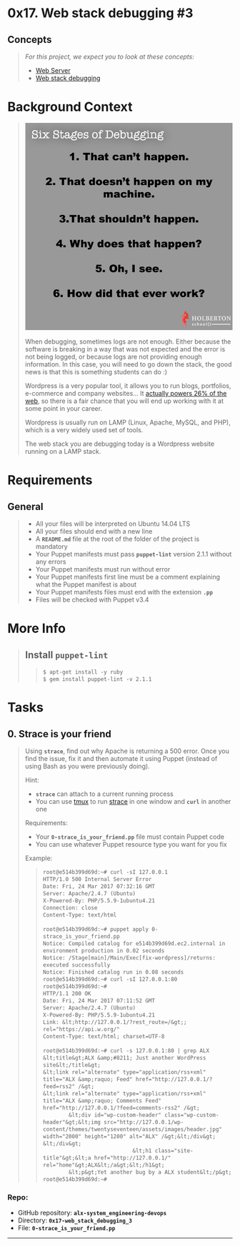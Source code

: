 # 0x17. Web stack debugging #3

## Concepts
> _For this project, we expect you to look at these concepts:_
> 
> -   [Web Server](https://github.com/Ahmed-A-T/ALX-SE-Learning-Journey/blob/main/Concepts/Web_Server.md)
> -   [Web stack debugging](https://github.com/Ahmed-A-T/ALX-SE-Learning-Journey/blob/main/Concepts/web_stack_debugging.md)

# Background Context
> ![](./assets/0x17-01.png)
> 
> When debugging, sometimes logs are not enough. Either because the software is breaking in a way that was not expected and the error is not being logged, or because logs are not providing enough information. In this case, you will need to go down the stack, the good news is that this is something students can do :)
> 
> Wordpress is a very popular tool, it allows you to run blogs, portfolios, e-commerce and company websites… It [actually powers 26% of the web](https://managewp.com/blog/statistics-about-wordpress-usage "actually powers 26% of the web"), so there is a fair chance that you will end up working with it at some point in your career.
> 
> Wordpress is usually run on LAMP (Linux, Apache, MySQL, and PHP), which is a very widely used set of tools.
> 
> The web stack you are debugging today is a Wordpress website running on a LAMP stack.

# Requirements

## General
> -   All your files will be interpreted on Ubuntu 14.04 LTS
> -   All your files should end with a new line
> -   A **`README.md`** file at the root of the folder of the project is mandatory
> -   Your Puppet manifests must pass **`puppet-lint`** version 2.1.1 without any errors
> -   Your Puppet manifests must run without error
> -   Your Puppet manifests first line must be a comment explaining what the Puppet manifest is about
> -   Your Puppet manifests files must end with the extension **`.pp`**
> -   Files will be checked with Puppet v3.4

# More Info
> 
> ## Install `puppet-lint`
> 
>> ```
>> $ apt-get install -y ruby
>> $ gem install puppet-lint -v 2.1.1
>> ```

# Tasks

## 0\. Strace is your friend
> Using **`strace`**, find out why Apache is returning a 500 error. Once you find the issue, fix it and then automate it using Puppet (instead of using Bash as you were previously doing).
> 
> Hint:
> 
> -   **`strace`** can attach to a current running process
> -   You can use [tmux](https://hamvocke.com/blog/a-quick-and-easy-guide-to-tmux/ "tmux") to run [strace](https://strace.io/ "strace") in one window and **`curl`** in another one
> 
> Requirements:
> 
> -   Your **`0-strace_is_your_friend.pp`** file must contain Puppet code
> -   You can use whatever Puppet resource type you want for you fix
> 
> Example:
> 
>> ```
>> root@e514b399d69d:~# curl -sI 127.0.0.1
>> HTTP/1.0 500 Internal Server Error
>> Date: Fri, 24 Mar 2017 07:32:16 GMT
>> Server: Apache/2.4.7 (Ubuntu)
>> X-Powered-By: PHP/5.5.9-1ubuntu4.21
>> Connection: close
>> Content-Type: text/html
>> 
>> root@e514b399d69d:~# puppet apply 0-strace_is_your_friend.pp
>> Notice: Compiled catalog for e514b399d69d.ec2.internal in environment production in 0.02 seconds
>> Notice: /Stage[main]/Main/Exec[fix-wordpress]/returns: executed successfully
>> Notice: Finished catalog run in 0.08 seconds
>> root@e514b399d69d:~# curl -sI 127.0.0.1:80
>> root@e514b399d69d:~#
>> HTTP/1.1 200 OK
>> Date: Fri, 24 Mar 2017 07:11:52 GMT
>> Server: Apache/2.4.7 (Ubuntu)
>> X-Powered-By: PHP/5.5.9-1ubuntu4.21
>> Link: &lt;http://127.0.0.1/?rest_route=/&gt;; rel="https://api.w.org/"
>> Content-Type: text/html; charset=UTF-8
>> 
>> root@e514b399d69d:~# curl -s 127.0.0.1:80 | grep ALX
>> &lt;title&gt;ALX &amp;#8211; Just another WordPress site&lt;/title&gt;
>> &lt;link rel="alternate" type="application/rss+xml" title="ALX &amp;raquo; Feed" href="http://127.0.0.1/?feed=rss2" /&gt;
>> &lt;link rel="alternate" type="application/rss+xml" title="ALX &amp;raquo; Comments Feed" href="http://127.0.0.1/?feed=comments-rss2" /&gt;
>>         &lt;div id="wp-custom-header" class="wp-custom-header"&gt;&lt;img src="http://127.0.0.1/wp-content/themes/twentyseventeen/assets/images/header.jpg" width="2000" height="1200" alt="ALX" /&gt;&lt;/div&gt;    &lt;/div&gt;
>>                             &lt;h1 class="site-title"&gt;&lt;a href="http://127.0.0.1/" rel="home"&gt;ALX&lt;/a&gt;&lt;/h1&gt;
>>         &lt;p&gt;Yet another bug by a ALX student&lt;/p&gt;
>> root@e514b399d69d:~#
>> ```

### **Repo:**

-   GitHub repository: **`alx-system_engineering-devops`**
-   Directory: **`0x17-web_stack_debugging_3`**
-   File: **`0-strace_is_your_friend.pp`**

---
